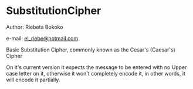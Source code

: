 # SubstitutionCipher

Author: Riebeta Bokoko

e-mail: el_riebe@hotmail.com

Basic Substitution Cipher, commonly known as the Cesar's (Caesar's) Cipher

On it's current version it expects the message to be entered with no Upper case letter on it, otherwise it won't completely encode it, in other words, it will encode it partially.
